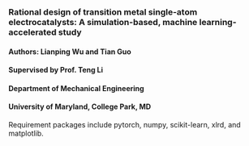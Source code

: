 ### Rational design of transition metal single-atom electrocatalysts: A simulation-based, machine learning-accelerated study  

#### Authors: Lianping Wu and Tian Guo  
#### Supervised by Prof. Teng Li  
#### Department of Mechanical Engineering  
#### University of Maryland, College Park, MD  
Requirement packages include pytorch, numpy, scikit-learn, xlrd, and matplotlib.  

